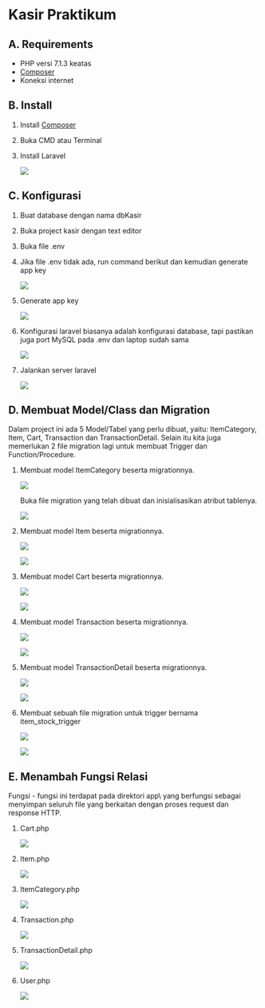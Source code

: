 # Kasir Praktikum

## A. Requirements
- PHP versi 7.1.3 keatas
- [Composer](https://getcomposer.org/)
- Koneksi internet

## B. Install
1. Install [Composer](https://getcomposer.org/download/)
1. Buka CMD atau Terminal
1. Install Laravel

    ![](carbon/1.png)
## C. Konfigurasi
1. Buat database dengan nama dbKasir
1. Buka project kasir dengan text editor
1. Buka file .env 
1. Jika file .env tidak ada, run command berikut dan kemudian generate app key

    ![](carbon/2.png)
1. Generate app key

    ![](carbon/3.png)    
1. Konfigurasi laravel biasanya adalah konfigurasi database, tapi pastikan juga port MySQL pada .env dan laptop sudah sama

    ![](carbon/4.png)
1. Jalankan server laravel

    ![](carbon/5.png)

## D. Membuat Model/Class dan Migration
Dalam project ini ada 5 Model/Tabel yang perlu dibuat, yaitu: ItemCategory, Item, Cart, Transaction dan TransactionDetail. Selain itu kita juga memerlukan 2 file migration lagi untuk membuat Trigger dan Function/Procedure.

1. Membuat model ItemCategory beserta migrationnya.

    ![](carbon/6.png)
    
    Buka file migration yang telah dibuat dan inisialisasikan atribut tablenya.

    ![](carbon/7.png)

1. Membuat model Item beserta migrationnya.

    ![](carbon/8.png)

    ![](carbon/9.png)

1. Membuat model Cart beserta migrationnya.

    ![](carbon/10.png)

    ![](carbon/11.png)

1. Membuat model Transaction beserta migrationnya.

    ![](carbon/12.png)

    ![](carbon/13.png)

1. Membuat model TransactionDetail beserta migrationnya.

    ![](carbon/14.png)
    
    ![](carbon/15.png)

1. Membuat sebuah file migration untuk trigger bernama item_stock_trigger

    ![](carbon/16.png)

    ![](carbon/17.png)

## E. Menambah Fungsi Relasi
Fungsi - fungsi ini terdapat pada direktori app\ yang berfungsi sebagai menyimpan seluruh file yang berkaitan dengan proses request dan response HTTP.

1. Cart.php
    
    ![](carbon/18.png)
    
1. Item.php
    
    ![](carbon/19.png)

1. ItemCategory.php
    
    ![](carbon/20.png)
    
1. Transaction.php
    
    ![](carbon/21.png)
    
1. TransactionDetail.php
    
    ![](carbon/22.png)

1. User.php
    
    ![](carbon/23.png)
